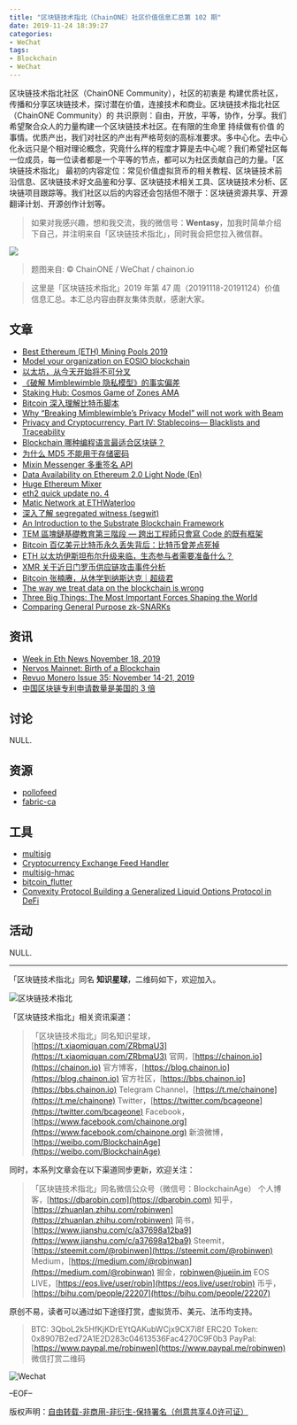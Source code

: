 ```yaml
---
title: "区块链技术指北（ChainONE）社区价值信息汇总第 102 期"
date: 2019-11-24 18:39:27
categories:
- WeChat
tags:
- Blockchain
- WeChat
---
```

区块链技术指北社区（ChainONE Community），社区的初衷是 构建优质社区，传播和分享区块链技术，探讨潜在价值，连接技术和商业。区块链技术指北社区（ChainONE Community）的 共识原则：自由，开放，平等，协作，分享。我们希望聚合众人的力量构建一个区块链技术社区。在有限的生命里 持续做有价值 的事情。优质产出，我们对社区的产出有严格苛刻的高标准要求。多中心化。去中心化永远只是个相对理论概念，究竟什么样的程度才算是去中心呢？我们希望社区每一位成员，每一位读者都是一个平等的节点，都可以为社区贡献自己的力量。「区块链技术指北」 最初的内容定位：常见价值虚拟货币的相关教程、区块链技术前沿信息、区块链技术好文品鉴和分享、区块链技术相关工具、区块链技术分析、区块链项目跟踪等。我们社区以后的内容还会包括但不限于：区块链资源共享、开源翻译计划、开源创作计划等。
<!-- more -->

> 如果对我感兴趣，想和我交流，我的微信号：**Wentasy**，加我时简单介绍下自己，并注明来自「区块链技术指北」，同时我会把您拉入微信群。

![](https://cdn.dbarobin.com/EFxCQjC.png)

> 题图来自: © ChainONE / WeChat / chainon.io

> 这里是「区块链技术指北」2019 年第 47 周（20191118-20191124）价值信息汇总。本汇总内容由群友集体贡献，感谢大家。

## 文章

* [Best Ethereum (ETH) Mining Pools 2019](https://bbs.chainon.io/d/4827)
* [Model your organization on EOSIO blockchain](https://bbs.chainon.io/d/4828)
* [以太坊，从今天开始将不可分叉](https://bbs.chainon.io/d/4830)
* [《破解 Mimblewimble 隐私模型》的事实偏差](https://bbs.chainon.io/d/4834)
* [Staking Hub: Cosmos Game of Zones AMA](https://bbs.chainon.io/d/4835)
* [Bitcoin 深入理解比特币脚本](https://bbs.chainon.io/d/4836)
* [Why “Breaking Mimblewimble’s Privacy Model” will not work with Beam](https://bbs.chainon.io/d/4837)
* [Privacy and Cryptocurrency, Part IV: Stablecoins— Blacklists and Traceability](https://bbs.chainon.io/d/4838)
* [Blockchain 哪种编程语言最适合区块链？](https://bbs.chainon.io/d/4840)
* [为什么 MD5 不能用于存储密码](https://bbs.chainon.io/d/4841)
* [Mixin Messenger 多重签名 API](https://bbs.chainon.io/d/4843)
* [Data Availability on Ethereum 2.0 Light Node (En)](https://bbs.chainon.io/d/4844)
* [Huge Ethereum Mixer](https://bbs.chainon.io/d/4845)
* [eth2 quick update no. 4](https://bbs.chainon.io/d/4846)
* [Matic Network at ETHWaterloo](https://bbs.chainon.io/d/4847)
* [深入了解 segregated witness (segwit)](https://bbs.chainon.io/d/4848)
* [An Introduction to the Substrate Blockchain Framework](https://bbs.chainon.io/d/4849)
* [TEM 區塊鏈基礎教育第三階段 — 跨出工程師只會寫 Code 的既有框架](https://bbs.chainon.io/d/4851)
* [Bitcoin 百亿美元比特币永久丢失背后：比特币曾差点死掉](https://bbs.chainon.io/d/4852)
* [ETH 以太坊伊斯坦布尔升级来临，生态参与者需要准备什么？](https://bbs.chainon.io/d/4853)
* [XMR 关于近日门罗币供应链攻击事件分析](https://bbs.chainon.io/d/4854)
* [Bitcoin 张楠赓，从休学到纳斯达克｜超级君](https://bbs.chainon.io/d/4859)
* [The way we treat data on the blockchain is wrong](https://bbs.chainon.io/d/4860)
* [Three Big Things: The Most Important Forces Shaping the World](https://bbs.chainon.io/d/4861)
* [Comparing General Purpose zk-SNARKs](https://bbs.chainon.io/d/4862)

## 资讯

* [Week in Eth News November 18, 2019](https://bbs.chainon.io/d/4829)
* [Nervos Mainnet: Birth of a Blockchain](https://bbs.chainon.io/d/4839)
* [Revuo Monero Issue 35: November 14-21, 2019](https://bbs.chainon.io/d/4850)
* [中国区块链专利申请数量是美国的 3 倍](https://bbs.chainon.io/d/4855)

## 讨论

NULL.

## 资源

* [pollofeed](https://bbs.chainon.io/d/4831)
* [fabric-ca](https://bbs.chainon.io/d/4857)

## 工具

* [multisig](https://bbs.chainon.io/d/4832)
* [Cryptocurrency Exchange Feed Handler](https://bbs.chainon.io/d/4833)
* [multisig-hmac](https://bbs.chainon.io/d/4842)
* [bitcoin_flutter](https://bbs.chainon.io/d/4856)
* [Convexity Protocol  Building a Generalized Liquid Options Protocol in DeFi](https://bbs.chainon.io/d/4858)

## 活动

NULL.

***

「区块链技术指北」同名 **知识星球**，二维码如下，欢迎加入。

![区块链技术指北](https://cdn.dbarobin.com/3YzonTR.png)

「区块链技术指北」相关资讯渠道：

> 「区块链技术指北」同名知识星球，[https://t.xiaomiquan.com/ZRbmaU3](https://t.xiaomiquan.com/ZRbmaU3)
> 官网，[https://chainon.io](https://chainon.io)
> 官方博客，[https://blog.chainon.io](https://blog.chainon.io)
> 官方社区，[https://bbs.chainon.io](https://bbs.chainon.io)
> Telegram Channel，[https://t.me/chainone](https://t.me/chainone)
> Twitter，[https://twitter.com/bcageone](https://twitter.com/bcageone)
> Facebook，[https://www.facebook.com/chainone.org](https://www.facebook.com/chainone.org)
> 新浪微博，[https://weibo.com/BlockchainAge](https://weibo.com/BlockchainAge)

同时，本系列文章会在以下渠道同步更新，欢迎关注：

> 「区块链技术指北」同名微信公众号（微信号：BlockchainAge）
> 个人博客，[https://dbarobin.com](https://dbarobin.com)
> 知乎，[https://zhuanlan.zhihu.com/robinwen](https://zhuanlan.zhihu.com/robinwen)
> 简书，[https://www.jianshu.com/c/a37698a12ba9](https://www.jianshu.com/c/a37698a12ba9)
> Steemit，[https://steemit.com/@robinwen](https://steemit.com/@robinwen)
> Medium，[https://medium.com/@robinwan](https://medium.com/@robinwan)
> 掘金，[robinwen@juejin.im](https://juejin.im/user/5673ccae60b2260ee435f89a/posts)
> EOS LIVE，[https://eos.live/user/robin](https://eos.live/user/robin)
> 币乎，[https://bihu.com/people/22207](https://bihu.com/people/22207)

原创不易，读者可以通过如下途径打赏，虚拟货币、美元、法币均支持。

> BTC: 3QboL2k5HfKjKDrEYtQAKubWCjx9CX7i8f
> ERC20 Token: 0x8907B2ed72A1E2D283c04613536Fac4270C9F0b3
> PayPal: [https://www.paypal.me/robinwen](https://www.paypal.me/robinwen)
> 微信打赏二维码

![Wechat](https://cdn.dbarobin.com/SzoNl5b.jpg)

–EOF–

版权声明：[自由转载-非商用-非衍生-保持署名（创意共享4.0许可证）](http://creativecommons.org/licenses/by-nc-nd/4.0/deed.zh)